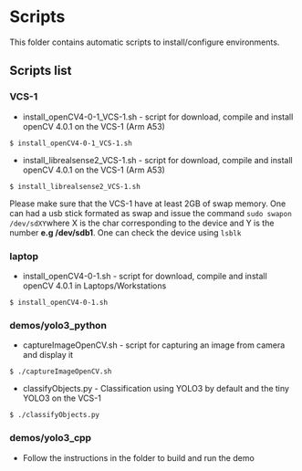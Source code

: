 # Scripts
This folder contains automatic scripts to install/configure environments.

## Scripts list

### VCS-1
* install_openCV4-0-1_VCS-1.sh - script for download, compile and install openCV 4.0.1 on the VCS-1 (Arm A53)
```
$ install_openCV4-0-1_VCS-1.sh
```
* install_librealsense2_VCS-1.sh - script for download, compile and install openCV 4.0.1 on the VCS-1 (Arm A53)
```
$ install_librealsense2_VCS-1.sh
```
Please make sure that the VCS-1 have at least 2GB of swap memory. One can had a usb stick formated as swap and issue the command
`sudo swapon /dev/sdXY`where X is the char corresponding to the device and Y is the number **e.g /dev/sdb1**. One can check the device using `lsblk`  

### laptop
* install_openCV4-0-1.sh - script for download, compile and install openCV 4.0.1 in Laptops/Workstations
```
$ install_openCV4-0-1.sh
```

### demos/yolo3_python
* captureImageOpenCV.sh - script for capturing an image from camera and display it
```
$ ./captureImageOpenCV.sh
```
* classifyObjects.py - Classification using YOLO3 by default and the tiny YOLO3 on the VCS-1
```
$ ./classifyObjects.py
```

### demos/yolo3_cpp
* Follow the instructions in the folder to build and run the demo
